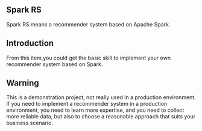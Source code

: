## Spark RS
Spark RS means a recommender system based on Apache Spark.

## Introduction
From this item,you could get the basic skill to implement your own recommender system based on Spark.

## Warning
This is a demonstration project, not really used in a production environment. If you need to implement a recommender system in a production environment, you need to learn more expertise, and you need to collect more reliable data, but also to choose a reasonable approach that suits your business scenario.
